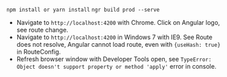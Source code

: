 `npm install or yarn install`
`ngr build prod --serve`

- Navigate to `http://localhost:4200` with Chrome. Click on Angular logo, see route change.
- Navigate to `http://localhost:4200` in Windows 7 with IE9. See Route does not resolve, Angular cannot load route, even with `{useHash: true}` in RouteConfig.
- Refresh browser window with Developer Tools open, see `TypeError: Object doesn't support property or method 'apply'` error in console.


